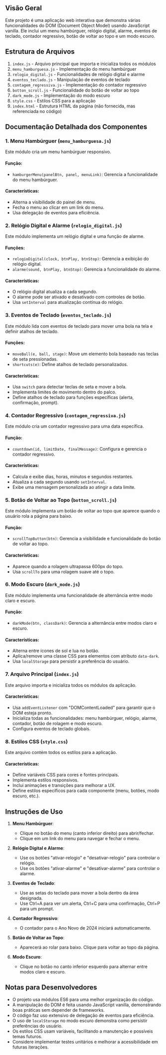 
## Visão Geral
Este projeto é uma aplicação web interativa que demonstra várias funcionalidades do DOM (Document Object Model) usando JavaScript vanilla. Ele inclui um menu hambúrguer, relógio digital, alarme, eventos de teclado, contador regressivo, botão de voltar ao topo e um modo escuro.

## Estrutura de Arquivos
1. `index.js` - Arquivo principal que importa e inicializa todos os módulos
2. `menu_hamburguesa.js` - Implementação do menu hambúrguer
3. `relogio_digital.js` - Funcionalidades de relógio digital e alarme
4. `eventos_teclado.js` - Manipulação de eventos de teclado
5. `contagem_regressiva.js` - Implementação do contador regressivo
6. `botton_scroll.js` - Funcionalidade do botão de voltar ao topo
7. `dark_mode.js` - Implementação do modo escuro
8. `style.css` - Estilos CSS para a aplicação
9. `index.html` - Estrutura HTML da página (não fornecida, mas referenciada no código)

## Documentação Detalhada dos Componentes

### 1. Menu Hambúrguer (`menu_hamburguesa.js`)
Este módulo cria um menu hambúrguer responsivo.

#### Função:
- `hamburgerMenu(panelBtn, panel, menuLink)`: Gerencia a funcionalidade do menu hambúrguer.

#### Características:
- Alterna a visibilidade do painel de menu.
- Fecha o menu ao clicar em um link do menu.
- Usa delegação de eventos para eficiência.

### 2. Relógio Digital e Alarme (`relogio_digital.js`)
Este módulo implementa um relógio digital e uma função de alarme.

#### Funções:
- `relogioDigital(clock, btnPlay, btnStop)`: Gerencia a exibição do relógio digital.
- `alarme(sound, btnPlay, btnStop)`: Gerencia a funcionalidade do alarme.

#### Características:
- O relógio digital atualiza a cada segundo.
- O alarme pode ser ativado e desativado com controles de botão.
- Usa `setInterval` para atualização contínua do relógio.

### 3. Eventos de Teclado (`eventos_teclado.js`)
Este módulo lida com eventos de teclado para mover uma bola na tela e definir atalhos de teclado.

#### Funções:
- `moveBall(e, ball, stage)`: Move um elemento bola baseado nas teclas de seta pressionadas.
- `shortcuts(e)`: Define atalhos de teclado personalizados.

#### Características:
- Usa `switch` para detectar teclas de seta e mover a bola.
- Implementa limites de movimento dentro do palco.
- Define atalhos de teclado para funções específicas (alerta, confirmação, prompt).

### 4. Contador Regressivo (`contagem_regressiva.js`)
Este módulo cria um contador regressivo para uma data específica.

#### Função:
- `countdown(id, limitDate, finalMessage)`: Configura e gerencia o contador regressivo.

#### Características:
- Calcula e exibe dias, horas, minutos e segundos restantes.
- Atualiza a cada segundo usando `setInterval`.
- Exibe uma mensagem personalizada ao atingir a data limite.

### 5. Botão de Voltar ao Topo (`botton_scroll.js`)
Este módulo implementa um botão de voltar ao topo que aparece quando o usuário rola a página para baixo.

#### Função:
- `scrollTopButton(btn)`: Gerencia a visibilidade e funcionalidade do botão de voltar ao topo.

#### Características:
- Aparece quando a rolagem ultrapassa 600px do topo.
- Usa `scrollTo` para uma rolagem suave até o topo.

### 6. Modo Escuro (`dark_mode.js`)
Este módulo implementa uma funcionalidade de alternância entre modo claro e escuro.

#### Função:
- `darkMode(btn, classDark)`: Gerencia a alternância entre modos claro e escuro.

#### Características:
- Alterna entre ícones de sol e lua no botão.
- Aplica/remove uma classe CSS para elementos com atributo `data-dark`.
- Usa `localStorage` para persistir a preferência do usuário.

### 7. Arquivo Principal (`index.js`)
Este arquivo importa e inicializa todos os módulos da aplicação.

#### Características:
- Usa `addEventListener` com "DOMContentLoaded" para garantir que o DOM esteja pronto.
- Inicializa todas as funcionalidades: menu hambúrguer, relógio, alarme, contador, botão de rolagem e modo escuro.
- Configura eventos de teclado globais.

### 8. Estilos CSS (`style.css`)
Este arquivo contém todos os estilos para a aplicação.

#### Características:
- Define variáveis CSS para cores e fontes principais.
- Implementa estilos responsivos.
- Inclui animações e transições para melhorar a UX.
- Define estilos específicos para cada componente (menu, botões, modo escuro, etc.).

## Instruções de Uso

1. **Menu Hambúrguer**: 
   - Clique no botão do menu (canto inferior direito) para abrir/fechar.
   - Clique em um link do menu para navegar e fechar o menu.

2. **Relógio Digital e Alarme**:
   - Use os botões "ativar-relogio" e "desativar-relogio" para controlar o relógio.
   - Use os botões "ativar-alarme" e "desativar-alarme" para controlar o alarme.

3. **Eventos de Teclado**:
   - Use as setas do teclado para mover a bola dentro da área designada.
   - Use Ctrl+A para ver um alerta, Ctrl+C para uma confirmação, Ctrl+P para um prompt.

4. **Contador Regressivo**:
   - O contador para o Ano Novo de 2024 iniciará automaticamente.

5. **Botão de Voltar ao Topo**:
   - Aparecerá ao rolar para baixo. Clique para voltar ao topo da página.

6. **Modo Escuro**:
   - Clique no botão no canto inferior esquerdo para alternar entre modos claro e escuro.

## Notas para Desenvolvedores
- O projeto usa módulos ES6 para uma melhor organização do código.
- A manipulação do DOM é feita usando JavaScript vanilla, demonstrando boas práticas sem depender de frameworks.
- O código faz uso extensivo de delegação de eventos para eficiência.
- O uso de `localStorage` no modo escuro demonstra como persistir preferências do usuário.
- Os estilos CSS usam variáveis, facilitando a manutenção e possíveis temas futuros.
- Considere implementar testes unitários e melhorar a acessibilidade em futuras iterações.
